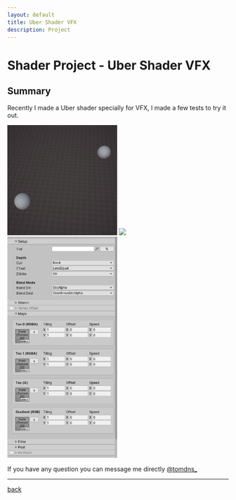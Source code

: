 ```yaml
---
layout: default
title: Uber Shader VFX
description: Project
---
```


# Shader Project - Uber Shader VFX

## Summary

Recently I made a Uber shader specially for VFX, I made a few tests to try it out.

<div class="image_container">
    <img src="../images/uber-shader-vfx/projectiles.gif" width="250"/>
    <img src="../images/uber-shader-vfx/shockwave.gif" width="250"/>
    <img src="../images/uber-shader-vfx/shader.png" width="250"/>
</div>

If you have any question you can message me directly [@tomdns_](https://twitter.com/tomdns_)

* * *

[back](../)
